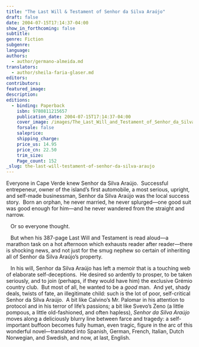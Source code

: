 ```yaml
---
title: "The Last Will & Testament of Senhor da Silva Araújo"
draft: false
date: 2004-07-15T17:14:37-04:00
show_in_forthcoming: false
subtitle:
genre: Fiction
subgenre:
language:
authors:
  - author/germano-almeida.md
translators:
  - author/sheila-faria-glaser.md
editors:
contributors:
featured_image:
description:
editions:
  - binding: Paperback
    isbn: 9780811215657
    publication_date: 2004-07-15T17:14:37-04:00
    cover_image: /images/The_Last_Will_and_Testament_of_Senhor_da_Silva_Araujo_.jpg
    forsale: false
    saleprice:
    shipping_charge:
    price_us: 14.95
    price_cn: 22.50
    trim_size:
    Page_count: 152
_slug: the-last-will-testament-of-senhor-da-silva-araujo
---
```


Everyone in Cape Verde knew Senhor da Silva Araújo.  Successful entrepeneur, owner of the island’s first automobile, a most serious, upright, and self-made businessman, Senhor da Silva Araújo was the local success story.  Born an orphan, he never married, he never splurged—one good suit was good enough for him—and he never wandered from the straight and narrow.  

   Or so everyone thought.

   But when his 387-page Last Will and Testament is read aloud—a marathon task on a hot afternoon which exhausts reader after reader—there is shocking news, and not just for the smug nephew so certain of inheriting all of Senhor da Silva Araújo’s property.

   In his will, Senhor da Silva Araújo has left a memoir that is a touching web of elaborate self-deceptions.  He desired so ardently to prosper, to be taken seriously, and to join (perhaps, if they would have him) the exclusive Grémio country club.  But most of all, he wanted to be a _good_ man.  And yet, shady deals, twists of fate, an illegitimate child: such is the lot of poor, self-critical Senhor da Silva Araújo.  A bit like Calvino’s Mr. Palomar in his attention to protocol and in his terror of life’s passions; a bit like Svevo’s Zeno (a little pompous, a little old-fashioned, and often hapless), _Senhor da Silva Araújo_ moves along a deliciously blurry line between farce and tragedy: a self-important buffoon becomes fully human, even tragic, figure in the arc of this wonderful novel—translated into Spanish, German, French, Italian, Dutch Norwegian, and Swedish, and now, at last, English.

